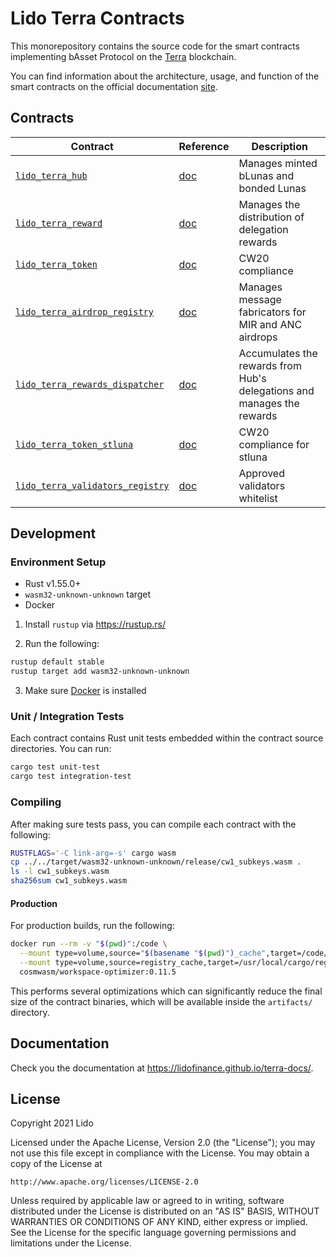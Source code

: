 # Lido Terra Contracts

This monorepository contains the source code for the smart contracts implementing bAsset Protocol on the [Terra](https://terra.money) blockchain.

You can find information about the architecture, usage, and function of the smart contracts on the official documentation [site](https://lidofinance.github.io/terra-docs/).


## Contracts
| Contract                                            | Reference                                              | Description                                                                                                                        |
| --------------------------------------------------- | ------------------------------------------------------ | ---------------------------------------------------------------------------------------------------------------------------------- |
| [`lido_terra_hub`](https://github.com/lidofinance/lido-terra-contracts/tree/master/contracts/lido_terra_hub)|[doc](https://lidofinance.github.io/terra-docs/contracts/hub)| Manages minted bLunas and bonded Lunas
| [`lido_terra_reward`](https://github.com/lidofinance/lido-terra-contracts/tree/master/contracts/lido_terra_reward)|[doc](https://lidofinance.github.io/terra-docs/contracts/reward)|Manages the distribution of delegation rewards
| [`lido_terra_token`](https://github.com/lidofinance/lido-terra-contracts/tree/master/contracts/lido_terra_token)| [doc](https://lidofinance.github.io/terra-docs/contracts/stLuna_and_bLuna)|CW20 compliance
| [`lido_terra_airdrop_registry`](https://github.com/lidofinance/lido-terra-contracts/tree/master/contracts/lido_terra_airdrop_registry)| [doc](https://lidofinance.github.io/terra-docs/contracts/airdrop-registry)|Manages message fabricators for MIR and ANC airdrops
| [`lido_terra_rewards_dispatcher`](https://github.com/lidofinance/lido-terra-contracts/tree/master/contracts/lido_terra_rewards_dispatcher)| [doc](https://lidofinance.github.io/terra-docs/contracts/rewards_dispatcher)|Accumulates the rewards from Hub's delegations and manages the rewards
| [`lido_terra_token_stluna`](https://github.com/lidofinance/lido-terra-contracts/tree/main/contracts/lido_terra_token_stluna)| [doc](https://lidofinance.github.io/terra-docs/contracts/stLuna_and_bLuna)|CW20 compliance for stluna
| [`lido_terra_validators_registry`](https://github.com/lidofinance/lido-terra-contracts/tree/main/contracts/lido_terra_validators_registry)| [doc](https://lidofinance.github.io/terra-docs/contracts/validators_registry)|Approved validators whitelist

## Development

### Environment Setup

- Rust v1.55.0+
- `wasm32-unknown-unknown` target
- Docker

1. Install `rustup` via https://rustup.rs/

2. Run the following:

```sh
rustup default stable
rustup target add wasm32-unknown-unknown
```

3. Make sure [Docker](https://www.docker.com/) is installed

### Unit / Integration Tests

Each contract contains Rust unit tests embedded within the contract source directories. You can run:

```sh
cargo test unit-test
cargo test integration-test
```

### Compiling

After making sure tests pass, you can compile each contract with the following:

```sh
RUSTFLAGS='-C link-arg=-s' cargo wasm
cp ../../target/wasm32-unknown-unknown/release/cw1_subkeys.wasm .
ls -l cw1_subkeys.wasm
sha256sum cw1_subkeys.wasm
```

#### Production

For production builds, run the following:

```sh
docker run --rm -v "$(pwd)":/code \
  --mount type=volume,source="$(basename "$(pwd)")_cache",target=/code/target \
  --mount type=volume,source=registry_cache,target=/usr/local/cargo/registry \
  cosmwasm/workspace-optimizer:0.11.5
```

This performs several optimizations which can significantly reduce the final size of the contract binaries, which will be available inside the `artifacts/` directory.

## Documentation

Check you the documentation at https://lidofinance.github.io/terra-docs/.

## License

Copyright 2021 Lido

Licensed under the Apache License, Version 2.0 (the "License");
you may not use this file except in compliance with the License.
You may obtain a copy of the License at

    http://www.apache.org/licenses/LICENSE-2.0

Unless required by applicable law or agreed to in writing, software
distributed under the License is distributed on an "AS IS" BASIS,
WITHOUT WARRANTIES OR CONDITIONS OF ANY KIND, either express or implied.
See the License for the specific language governing permissions and
limitations under the License.
